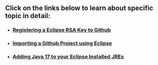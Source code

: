 ## Click on the links below to learn about specific topic in detail:

- ### [Registering a Eclipse RSA Key to Github](https://github.com/WilcyWilson/Eclipse-IDE-Tips/blob/master/RegisterRSA#readme)
- ### [Importing a Github Project using Eclipse](https://github.com/WilcyWilson/Eclipse-IDE-Tips/blob/master/ImportProject#readme)
- ### [Adding Java 17 to your Eclipse Installed JREs](https://github.com/WilcyWilson/Eclipse-IDE-Tips/blob/master/AddJava17#readme)
